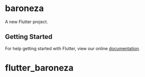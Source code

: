 # baroneza

A new Flutter project.

## Getting Started

For help getting started with Flutter, view our online
[documentation](https://flutter.io/).
# flutter_baroneza
